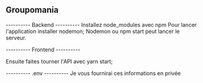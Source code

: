 ## Groupomania ##

---------- Backend ---------- 
Installez node_modules avec npm
Pour lancer l'application installer nodemon;
Nodemon ou npm start peut lancer le serveur.

---------- Frontend ---------- 

Ensuite faites tourner l'API avec yarn start;


---------- .env ---------- 
Je vous fournirai ces informations en privée